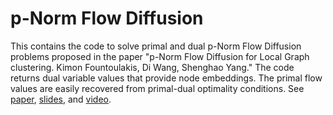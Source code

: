 # p-Norm Flow Diffusion

This contains the code to solve primal and dual p-Norm Flow Diffusion problems proposed in the paper "p-Norm Flow Diffusion for Local Graph clustering. Kimon Fountoulakis, Di Wang, Shenghao Yang." The code returns dual variable values that provide node embeddings. The primal flow values are easily recovered from primal-dual optimality conditions. See [paper](https://arxiv.org/abs/2005.09810), [slides](http://www1.icsi.berkeley.edu/~kfount/pdf/siammds20_pnorm), and [video](https://www.youtube.com/watch?v=X6V11ZFCkk8&feature=emb_title).
